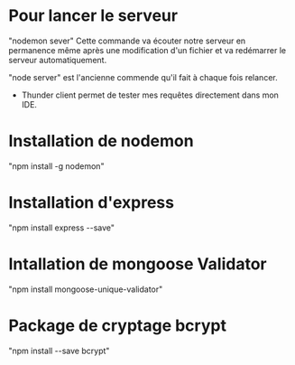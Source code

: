 # Pour lancer le serveur 
"nodemon sever" 
Cette commande va écouter notre serveur en permanence même après
une modification d'un fichier et va redémarrer le serveur automatiquement. 

"node server" est l'ancienne commende qu'il fait à chaque fois relancer.

* Thunder client permet de tester mes requêtes directement dans mon IDE.

# Installation de nodemon

"npm install -g nodemon"

# Installation d'express

"npm install express --save"

# Intallation de mongoose Validator
"npm install mongoose-unique-validator"

# Package de cryptage bcrypt
"npm install --save bcrypt"
